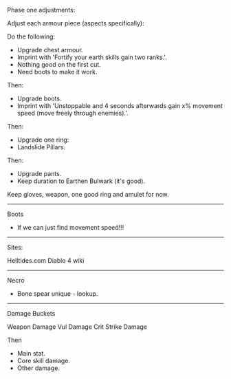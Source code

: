 
Phase one adjustments:

Adjust each armour piece (aspects specifically):

Do the following:

- Upgrade chest armour.
- Imprint with 'Fortify your earth skills gain two ranks.'.
- Nothing good on the first cut.
- Need boots to make it work.

Then:

- Upgrade boots.
- Imprint with 'Unstoppable and 4 seconds afterwards gain x% movement speed (move freely through enemies).'.

Then:

- Upgrade one ring:
- Landslide Pillars.

Then:

- Upgrade pants.
- Keep duration to Earthen Bulwark (it's good).

Keep gloves, weapon, one good ring and amulet for now.

----

Boots
- If we can just find movement speed!!!

---

Sites:

Helltides.com
Diablo 4 wiki

---

Necro
- Bone spear unique - lookup.

---

Damage Buckets

Weapon Damage
Vul Damage
Crit Strike Damage

Then
- Main stat.
- Core skill damage.
- Other damage.






